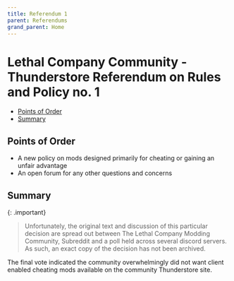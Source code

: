 ```yaml
---
title: Referendum 1
parent: Referendums
grand_parent: Home
---
```


# Lethal Company Community - Thunderstore Referendum on Rules and Policy no. 1

- [Points of Order](#points-of-order)
- [Summary](#summary)

## Points of Order

- A new policy on mods designed primarily for cheating or gaining an unfair advantage
- An open forum for any other questions and concerns

## Summary

{: .important}
> Unfortunately, the original text and discussion of this particular decision are spread out between The Lethal Company Modding Community, Subreddit and a poll held across several discord servers. As such, an exact copy of the decision has not been archived.

The final vote indicated the community overwhelmingly did not want client enabled cheating mods available on the community Thunderstore site.
